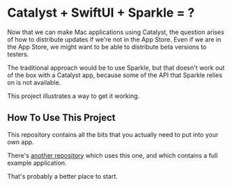 # Catalyst + SwiftUI + Sparkle = ?

Now that we can make Mac applications using Catalyst, the question arises of how to distribute updates if we're not in the App Store. Even if we are in the App Store, we might want to be able to distribute beta versions to testers.

The traditional approach would be to use Sparkle, but that doesn't work out of the box with a Catalyst app, because some of the API that Sparkle relies on is not available.

This project illustrates a way to get it working.

## How To Use This Project

This repository contains all the bits that you actually need to put into your own app.

There's [another repository](https://github.com/elegantchaos/CatalystSparkleExample) which uses this one, and which contains a full example application.

That's probably a better place to start.
